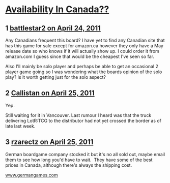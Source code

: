 # [Availability In Canada??](https://community.fantasyflightgames.com/topic/45714-availability-in-canada/)

## 1 [battlestar2 on April 24, 2011](https://community.fantasyflightgames.com/topic/45714-availability-in-canada/?do=findComment&comment=458494)

Any Canadians frequent this board? I have yet to find any Canadian site that has this game for sale except for amazon.ca however they only have a May release date so who knows if it will actually show up. I could order it from amazon.com I guess since that would be the cheapest I've seen so far.

Also I'll mainly be solo player and perhaps be able to get an occasional 2 player game going so I was wondering what the boards opinion of the solo play? Is it worth getting just for the solo aspect?

## 2 [Callistan on April 25, 2011](https://community.fantasyflightgames.com/topic/45714-availability-in-canada/?do=findComment&comment=458583)

Yep.

Still waiting for it in Vancouver. Last rumour I heard was that the truck delivering LotR:TCG to the distributor had not yet crossed the border as of late last week.

## 3 [rzarectz on April 25, 2011](https://community.fantasyflightgames.com/topic/45714-availability-in-canada/?do=findComment&comment=458599)

German boardgame company stocked it but it's no all sold out, maybe email them to see how long you'd have to wait.  They have some of the best prices in Canada, although there's always the shipping cost.

www.germangames.com

